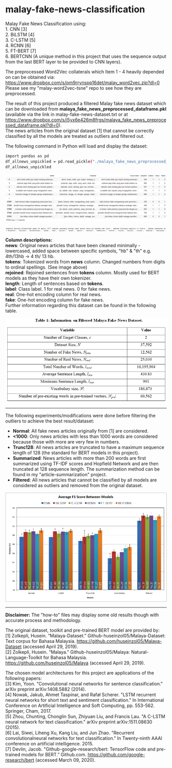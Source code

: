 # malay-fake-news-classification
Malay Fake News Classification using:
</br>1.  CNN [3]
</br>2.  BiLSTM [4]
</br>3.  C-LSTM [5]
</br>4.  RCNN [6]
</br>5.  FT-BERT [7]
</br>6.  BERTCNN (A unique method in this project that uses the sequence output from the last BERT layer to be provided to CNN layers).

The preprocessed Word2Vec collaterals which Item 1 - 4 heavily depended on can be obtained via:
</br>https://www.dropbox.com/s/pm9rrynspp16det/malay_word2vec.zip?dl=0
</br>Please see my "malay-word2vec-tsne" repo to see how they are preprocessed.

The result of this project produced a filtered Malay fake news dataset which can be downloaded from **malaya_fake_news_preprocessed_dataframe.pkl**
</br>(available via the link in malay-fake-news-dataset.txt or at 
</br>https://www.dropbox.com/s/i5yx6e426m8frgs/malaya_fake_news_preprocessed_dataframe.pkl?dl=0).
</br>The news articles from the original dataset [1] that cannot be correctly classified by all the models are treated as outliers and filtered out.

The following command in Python will load and display the dataset:
```bash
import pandas as pd
df_allnews_unpickled = pd.read_pickle("./malaya_fake_news_preprocessed_dataframe.pkl")
df_allnews_unpickled
```
<p align="center">
  <img src="https://github.com/AsyrafAzlan/malay-fake-news-classification/blob/main/model_architecture_imgs/dfss.PNG">
</p>
<p align="center">
  <img src="https://github.com/AsyrafAzlan/malay-fake-news-classification/blob/main/model_architecture_imgs/preprocess_tokens.PNG">
</p>

**Column descriptions:**
</br> **news**: Original news articles that have been cleaned minimally - lowercased, added space between specific symbols, "hb" & "th" e.g. 4th/13hb -> 4 th/ 13 hb.
</br> **tokens**: Tokenized words from **news** column.  Changed numbers from digits to ordinal spellings.  (See image above)
</br> **rejoined**: Rejoined sentences from **tokens** column.  Mostly used for BERT models as they have their own tokenizer.
</br> **length**: Length of sentences based on **tokens**.
</br> **label**: Class label. 1 for real news. 0 for fake news.
</br> **real**: One-hot encoding column for real news.
</br> **fake**: One-hot encoding column for fake news.
</br> Further information regarding this dataset can be found in the following table.

<p align="center">
  <img src="https://github.com/AsyrafAzlan/malay-fake-news-classification/blob/main/model_architecture_imgs/dfinfo.PNG">
</p>


-----------------

The following experiments/modifications were done before filtering the outliers to achieve the best result/dataset:
* **Normal**:  All fake news articles originally from [1] are considered.
* **<1000**:  Only news articles with less than 1000 words are considered because those with more are very few in numbers.
* **Trunc128**:  All news articles are truncated to have a maximum sequence length of 128 (the standard for BERT models in this project).
* **Summarized**:  News articles with more than 200 words are first summarized using TF-IDF scores and Hopfield Network and are then truncated at 128 sequence length.  The summarization method can be found in my "article-summarization" project.
* **Filtered**:  All news articles that cannot be classified by all models are considered as outliers and removed from the original dataset.

<p align="center">
  <img src="https://github.com/AsyrafAzlan/malay-fake-news-classification/blob/main/model_architecture_imgs/models_f1_flipped_resized_prcnt.png">
</p>


-----------------

**Disclaimer:**  The "how-to" files may display some old results though with accurate process and methodology.

The original dataset, toolkit and pre-trained BERT model are provided by:
</br>[1] Zolkepli, Husein. “Malaya-Dataset.” Github-huseinzol05/Malaya-Dataset: Text corpus for Bahasa Malaysia. https://github.com/huseinzol05/Malaya-Dataset (accessed April 29, 2019).
</br>[2] Zolkepli, Husein. “Malaya.” Github-huseinzol05/Malaya: Natural-Language-Toolkit for Bahasa Malaysia. https://github.com/huseinzol05/Malaya (accessed April 29, 2019).

The chosen model architectures for this project are applications of the following papers:
</br>[3] Kim, Yoon. "Convolutional neural networks for sentence classification." arXiv preprint arXiv:1408.5882 (2014).
</br>[4] Nowak, Jakub, Ahmet Taspinar, and Rafał Scherer. "LSTM recurrent neural networks for short text and sentiment classification." In International Conference on Artificial Intelligence and Soft Computing, pp. 553-562. Springer, Cham, 2017.
</br>[5] Zhou, Chunting, Chonglin Sun, Zhiyuan Liu, and Francis Lau. "A C-LSTM neural network for text classification." arXiv preprint arXiv:1511.08630 (2015).
</br>[6] Lai, Siwei, Liheng Xu, Kang Liu, and Jun Zhao. "Recurrent convolutionalneural networks for text classification." In Twenty-ninth AAAI conference on artificial intelligence. 2015.
</br>[7] Devlin, Jacob. "Github-google-research/bert: TensorFlow code and pre-trained models for BERT.” Github.com. https://github.com/google-research/bert (accessed March 09, 2020).
